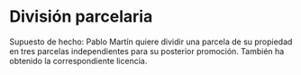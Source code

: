# División parcelaria

Supuesto de hecho: Pablo Martín quiere dividir una parcela de su propiedad en tres parcelas independientes para su posterior promoción. También ha obtenido la correspondiente licencia.